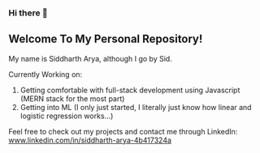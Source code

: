 ### Hi there 👋 

## Welcome To My Personal Repository! 

My name is Siddharth Arya, although I go by Sid.

Currently Working on: 
1. Getting comfortable with full-stack development using Javascript (MERN stack for the most part)
2. Getting into ML (I only just started, I literally just know how linear and logistic regression works...)

Feel free to check out my projects and contact me through LinkedIn: www.linkedin.com/in/siddharth-arya-4b417324a
<!--
**sid19arya/sid19arya** is a ✨ _special_ ✨ repository because its `README.md` (this file) appears on your GitHub profile.

Here are some ideas to get you started:

- 🔭 I’m currently working on ...
- 🌱 I’m currently learning ...
- 👯 I’m looking to collaborate on ...
- 🤔 I’m looking for help with ...
- 💬 Ask me about ...
- 📫 How to reach me: ...
- 😄 Pronouns: ...
- ⚡ Fun fact: ...
-->
